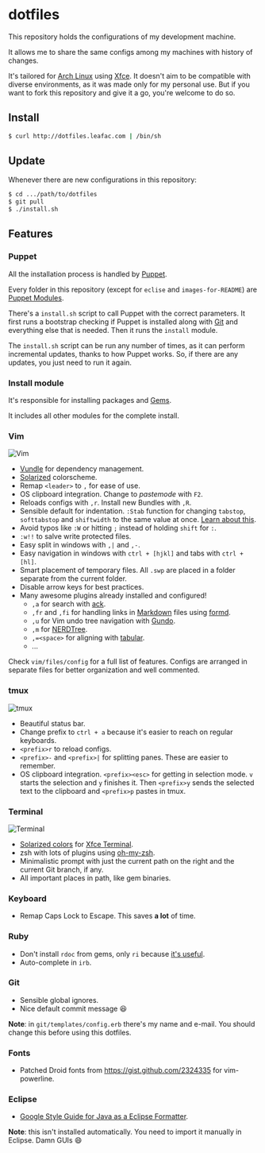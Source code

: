 dotfiles
========

This repository holds the configurations of my development machine.

It allows me to share the same configs among my machines with history of changes.

It's tailored for [Arch Linux](http://www.archlinux.org/) using [Xfce](http://www.xfce.org/). It doesn't aim to be compatible with diverse environments, as it was made only for my personal use. But if you want to fork this repository and give it a go, you're welcome to do so.

Install
-------

```bash
$ curl http://dotfiles.leafac.com | /bin/sh
```

Update
------

Whenever there are new configurations in this repository:

```bash
$ cd .../path/to/dotfiles
$ git pull
$ ./install.sh
```

Features
--------

### Puppet

All the installation process is handled by [Puppet](http://puppetlabs.com/).

Every folder in this repository (except for `eclise` and `images-for-README`) are [Puppet Modules](http://docs.puppetlabs.com/puppet/2.7/reference/modules_fundamentals.html).

There's a `install.sh` script to call Puppet with the correct parameters. It first runs a bootstrap checking if Puppet is installed along with [Git](http://git-scm.com/) and everything else that is needed. Then it runs the `install` module.

The `install.sh` script can be run any number of times, as it can perform incremental updates, thanks to how Puppet works. So, if there are any updates, you just need to run it again.

### Install module

It's responsible for installing packages and [Gems](http://rubygems.org/).

It includes all other modules for the complete install.

### Vim

![Vim](https://raw.github.com/leafac/dotfiles/master/images-for-README/vim.png)

* [Vundle](https://github.com/gmarik/vundle) for dependency management.
* [Solarized](http://ethanschoonover.com/solarized) colorscheme.
* Remap `<leader>` to `,` for ease of use.
* OS clipboard integration. Change to _pastemode_ with `F2`.
* Reloads configs with `,r`. Install new Bundles with `,R`.
* Sensible default for indentation. `:Stab` function for changing `tabstop`, `softtabstop` and `shiftwidth` to the same value at once. [Learn about this](http://vimcasts.org/episodes/tabs-and-spaces/).
* Avoid typos like `:W` or hitting `;` instead of holding `shift` for `:`.
* `:w!!` to salve write protected files.
* Easy split in windows with `,|` and `,-`.
* Easy navigation in windows with `ctrl + [hjkl]` and tabs with `ctrl + [hl]`.
* Smart placement of temporary files. All `.swp` are placed in a folder separate from the current folder.
* Disable arrow keys for best practices.
* Many awesome plugins already installed and configured!
    * `,a` for search with [ack](http://betterthangrep.com/).
    * `,fr` and `,fi` for handling links in [Markdown](http://daringfireball.net/projects/markdown/) files using [formd](http://drbunsen.github.com/formd/).
    * `,u` for Vim undo tree navigation with [Gundo](http://sjl.bitbucket.org/gundo.vim/).
    * `,m` for [NERDTree](https://github.com/scrooloose/nerdtree).
    * `,=<space>` for aligning with [tabular](https://github.com/godlygeek/tabular).
    * ...

Check `vim/files/config` for a full list of features. Configs are arranged in separate files for better organization and well commented.

### tmux

![tmux](https://raw.github.com/leafac/dotfiles/master/images-for-README/tmux.png)

* Beautiful status bar.
* Change prefix to `ctrl + a` because it's easier to reach on regular keyboards.
* `<prefix>r` to reload configs.
* `<prefix>-` and `<prefix>|` for splitting panes. These are easier to remember.
* OS clipboard integration. `<prefix><esc>` for getting in selection mode. `v` starts the selection and `y` finishes it. Then `<prefix>y` sends the selected text to the clipboard and `<prefix>p` pastes in tmux.

### Terminal

![Terminal](https://raw.github.com/leafac/dotfiles/master/images-for-README/terminal.png)

* [Solarized colors](https://github.com/sgerrand/xfce4-terminal-colors-solarized/blob/master/light/terminalrc) for [Xfce Terminal](http://docs.xfce.org/apps/terminal/start).
* zsh with lots of plugins using [oh-my-zsh](https://github.com/robbyrussell/oh-my-zsh).
* Minimalistic prompt with just the current path on the right and the current Git branch, if any.
* All important places in path, like gem binaries.

### Keyboard

* Remap Caps Lock to Escape. This saves **a lot** of time.

### Ruby

* Don't install `rdoc` from gems, only `ri` because [it's useful](http://jstorimer.com/ri.html).
* Auto-complete in `irb`.

### Git

* Sensible global ignores.
* Nice default commit message :laughing:

**Note**: in `git/templates/config.erb` there's my name and e-mail. You should change this before using this dotfiles.

### Fonts

* Patched Droid fonts from https://gist.github.com/2324335 for vim-powerline.

### Eclipse

* [Google Style Guide for Java as a Eclipse Formatter](http://code.google.com/p/google-styleguide/source/browse/trunk/eclipse-java-google-style.xml).

**Note**: this isn't installed automatically. You need to import it manually in Eclipse. Damn GUIs :smile:

